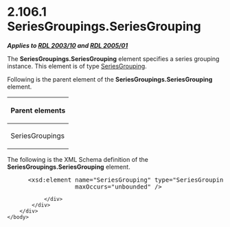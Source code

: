 <html dir="LTR" xmlns:mshelp="http://msdn.microsoft.com/mshelp" xmlns:ddue="http://ddue.schemas.microsoft.com/authoring/2003/5" xmlns:xlink="http://www.w3.org/1999/xlink" xmlns:tool="http://www.microsoft.com/tooltip">
    <head>
        <meta http-equiv="Content-Type" content="text/html; CHARSET=utf-8"></meta>
        <meta name="save" content="history"></meta>
        <title>2.106.1 SeriesGroupings.SeriesGrouping</title>
        <xml>
            <mshelp:toctitle title="2.106.1 SeriesGroupings.SeriesGrouping"></mshelp:toctitle>
            <mshelp:rltitle title="[MS-RDL]: SeriesGroupings.SeriesGrouping"></mshelp:rltitle>
            <mshelp:keyword index="A" term="62818419-577d-401d-b990-e37804970d07"></mshelp:keyword>
            <mshelp:attr name="DCSext.ContentType" value="open specification"></mshelp:attr>
            <mshelp:attr name="AssetID" value="62818419-577d-401d-b990-e37804970d07"></mshelp:attr>
            <mshelp:attr name="TopicType" value="kbRef"></mshelp:attr>
            <mshelp:attr name="DCSext.Title" value="[MS-RDL]: SeriesGroupings.SeriesGrouping" />
        </xml>
    </head>
    <body>
        <div id="header">
            <h1 class="heading">2.106.1 SeriesGroupings.SeriesGrouping</h1>
        </div>
        <div id="mainSection">
            <div id="mainBody">
                <div id="allHistory" class="saveHistory"></div>
                <div id="sectionSection0" class="section" name="collapseableSection">
                    

<p><b><i>Applies to </i></b><a href="a7e2ad00-07c8-4f6d-80ab-3ad55df7b233.htm"><b><i>RDL 2003/10</i></b></a><b>
<i>and </i></b><a href="3ebe2912-4958-4832-b391-cad1f5e13338.htm"><b><i>RDL 2005/01</i></b></a></p>

<p>The <b>SeriesGroupings.SeriesGrouping</b> element specifies
a series grouping instance. This element is of type <a href="85f27584-6ad1-46ad-8dce-52cf7851c73f.htm">SeriesGrouping</a>.</p>

<p>Following is the parent element of the <b>SeriesGroupings.SeriesGrouping</b>
element.</p>

<table>
 <thead>
  <tr>
   <th>
   <p>Parent elements</p>
   </th>
  </tr>
 </thead>
 <tr>
  <td>
  <p>SeriesGroupings</p>
  </td>
 </tr>
</table>

<p>The following is the XML Schema definition of the <b>SeriesGroupings.SeriesGrouping</b>
element.</p>

<dl>
<dd>
<div><pre> &lt;xsd:element name=&quot;SeriesGrouping&quot; type=&quot;SeriesGroupingType&quot; 
              maxOccurs=&quot;unbounded&quot; /&gt;
</pre></div>
</dd></dl>


                </div>
            </div>
        </div>
    </body>
</html>